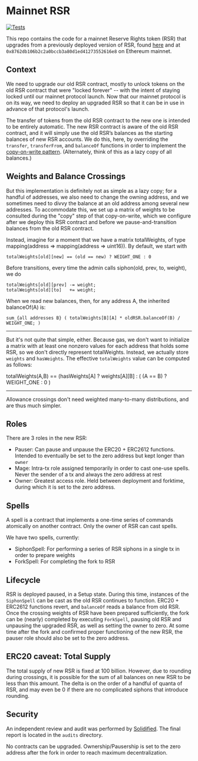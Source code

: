 # Mainnet RSR
[![Tests](https://github.com/reserve-protocol/rsr-mainnet/actions/workflows/tests.yml/badge.svg)](https://github.com/reserve-protocol/rsr-mainnet/actions/workflows/tests.yml)

This repo contains the code for a mainnet Reserve Rights token (RSR) that upgrades from a previously deployed version of RSR, found [here](https://github.com/reserve-protocol/rsr) and at `0x8762db106b2c2a0bccb3a80d1ed41273552616e8` on Ethereum mainnet.

## Context

We need to upgrade our old RSR contract, mostly to unlock tokens on the old RSR contract that were "locked forever" -- with the intent of staying locked until our mainnet protocol launch. Now that our mainnet protocol is on its way, we need to deploy an upgraded RSR so that it can be in use in advance of that protocol's launch.

The transfer of tokens from the old RSR contract to the new one is intended to be entirely automatic. The new RSR contract is aware of the old RSR contract, and it will simply use the old RSR’s balances as the starting balances of new RSR accounts. We do this, here, by overriding the `transfer`, `transferFrom`, and `balanceOf` functions in order to implement the [copy-on-write pattern](https://en.wikipedia.org/wiki/Copy-on-write). (Alternately, think of this as a lazy copy of all balances.)


## Weights and Balance Crossings

But this implementation is definitely not as simple as a lazy copy; for a handful of addresses, we also need to change the owning address, and we sometimes need to divvy the balance at an old address among several new addresses.  To accommodate this, we set up a matrix of weights to be consulted during the "copy" step of that copy-on-write, which we configure after we deploy this RSR contract and before we pause-and-transition balances from the old RSR contract.

Instead, imagine for a moment that we have a matrix totalWeights, of type mapping(address => mapping(address => uint16)). By default, we start with

    totalWeights[old][new] == (old == new) ? WEIGHT_ONE : 0

Before transitions, every time the admin calls siphon(old, prev, to, weight), we do

    totalWeights[old][prev] -= weight;
    totalWeights[old][to]   += weight;

When we read new balances, then, for any address A, the inherited balanceOf(A) is:

    sum_{all addresses B} ( totalWeights[B][A] * oldRSR.balanceOf(B) / WEIGHT_ONE; )

----

But it's not quite that simple, either. Because gas, we don't want to initialize a matrix with at least one nonzero values for each address that holds some RSR, so we don't directly represent totalWeights. Instead, we actually store `weights` and `hasWeights`. The effective `totalWeights` value can be computed as follows:

   totalWeights(A,B) == (hasWeights[A] ? weights[A][B] : ( (A == B) ? WEIGHT_ONE : 0 )

----

Allowance crossings don't need weighted many-to-many distributions, and are thus much simpler.

## Roles

There are 3 roles in the new RSR:
- Pauser: Can pause and unpause the ERC20 + ERC2612 functions. Intended to eventually be set to the zero address but kept longer than `owner`
- Mage: Intra-tx role assigned temporarily in order to cast one-use spells. Never the sender of a tx and always the zero address at rest
- Owner: Greatest access role. Held between deployment and forktime, during which it is set to the zero address.

## Spells

A spell is a contract that implements a one-time series of commands atomically on another contract. Only the owner of RSR can cast spells. 

We have two spells, currently:
- SiphonSpell: For performing a series of RSR siphons in a single tx in order to prepare weights
- ForkSpell: For completing the fork to RSR

## Lifecycle

RSR is deployed paused, in a Setup state. During this time, instances of the `SiphonSpell` can be cast as the old RSR continues to function. ERC20 + ERC2612 functions revert, and `balanceOf` reads a balance from old RSR. Once the crossing weights of RSR have been prepared sufficiently, the fork can be (nearly) completed by executing `ForkSpell`, pausing old RSR and unpausing the upgraded RSR, as well as setting the owner to zero. At some time after the fork and confirmed proper functioning of the new RSR, the pauser role should also be set to the zero address. 

## ERC20 caveat: Total Supply

The total supply of new RSR is fixed at 100 billion. However, due to rounding during crossings, it is possible for the sum of all balances on new RSR to be less than this amount. The delta is on the order of a handful of quanta of RSR, and may even be 0 if there are no complicated siphons that introduce rounding. 

## Security

An independent review and audit was performed by [Solidified](https://solidified.io/). The final report is located in the `audits` directory.

No contracts can be upgraded. Ownership/Pausership is set to the zero address after the fork in order to reach maximum decentralization. 
